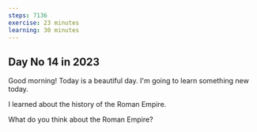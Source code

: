 ```yaml
---
steps: 7136
exercise: 23 minutes
learning: 30 minutes
---
```

## Day No 14 in 2023
Good morning! Today is a beautiful day.
I'm going to learn something new today.

I learned about the history of the Roman Empire.

What do you think about the Roman Empire?
